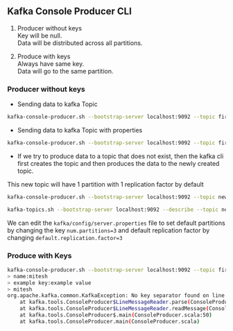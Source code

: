 ## Kafka Console Producer CLI

1. Producer without keys
<br> Key will be null.
<br> Data will be distributed across all partitions.

2. Produce with keys
<br> Always have same key.
<br> Data will go to the same partition.


### Producer without keys

* Sending data to kafka Topic
```sh
kafka-console-producer.sh --bootstrap-server localhost:9092 --topic first-topic
```

* Sending data to kafka Topic with properties
```sh
kafka-console-producer.sh --bootstrap-server localhost:9092 --topic first-topic --producer-property acks=all
```

* If we try to produce data to a topic that does not exist, then the kafka cli first creates the topic and then produces the data to the newly created topic. 

This new topic will have 1 partition with 1 replication factor by default
```sh
kafka-console-producer.sh --bootstrap-server localhost:9092 --topic new_topic

kafka-topics.sh --bootstrap-server localhost:9092 --describe --topic new_topic
```

We can edit the `kafka/config/server.properties` file to set default partitions by changing the key `num.partitions=3`
and default replication factor by changing `default.replication.factor=3`

### Produce with Keys
```sh
kafka-console-producer.sh --bootstrap-server localhost:9092 --topic first_topic --property parse.key=true --property key.separator=:
> name:mitesh
> example key:example value
> mitesh
org.apache.kafka.common.KafkaException: No key separator found on line number 3: 'mitesh'
	at kafka.tools.ConsoleProducer$LineMessageReader.parse(ConsoleProducer.scala:374)
	at kafka.tools.ConsoleProducer$LineMessageReader.readMessage(ConsoleProducer.scala:349)
	at kafka.tools.ConsoleProducer$.main(ConsoleProducer.scala:50)
	at kafka.tools.ConsoleProducer.main(ConsoleProducer.scala)
```







